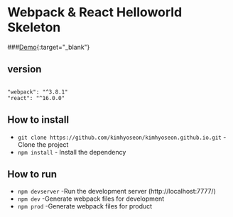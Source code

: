 # Webpack & React Helloworld Skeleton


###[Demo](https://kimhyoseon.github.io/){:target="_blank"}


## version
<pre><code>
"webpack": "^3.8.1"
"react": "^16.0.0"
</code></pre>

## How to install
- ``git clone https://github.com/kimhyoseon/kimhyoseon.github.io.git`` - Clone the project
- ``npm install`` - Install the dependency

## How to run
- ``npm devserver``  -Run the development server (http://localhost:7777/)
- ``npm dev``  -Generate webpack files for development 
- ``npm prod``  -Generate webpack files for product
